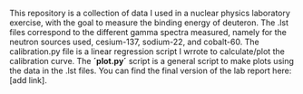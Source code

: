 This repository is a collection of data I used in a nuclear physics laboratory exercise, with the goal to measure the binding energy of deuteron. The .lst files correspond to the different gamma spectra measured, namely for the neutron sources used, cesium-137, sodium-22, and cobalt-60. The calibration.py file is a linear regression script I wrrote to calculate/plot the calibration curve. The **´plot.py´** script is a general script to make plots using the data in the .lst files. You can find the final version of the lab report here: [add link].


